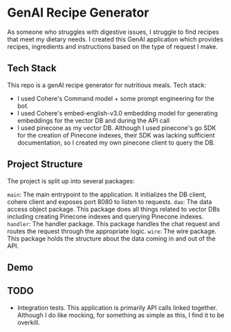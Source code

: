 # GenAI Recipe Generator

As someone who struggles with digestive issues, I struggle to find recipes that meet my dietary needs. I created this GenAI application which provides recipes, ingredients and instructions based on the type of request I make. 

## Tech Stack 
This repo is a genAI recipe generator for nutritious meals. Tech stack:

- I used Cohere's Command model + some prompt engineering for the bot.
- I used Cohere's embed-english-v3.0 embedding model for generating embeddings for the vector DB and during the API call
- I used pinecone as my vector DB. Although I used pinecone's go SDK for the creation of Pinecone indexes, their SDK was lacking sufficient documentation, so I created my own pinecone client to query the DB.  

## Project Structure 
The project is split up into several packages:

`main`: The main entrypoint to the application. It initializes the DB client, cohere client and exposes port 8080 to listen to requests.
`dao`: The data access object package. This package does all things related to vector DBs including creating Pinecone indexes and querying Pinecone indexes. 
`handler`: The handler package. This package handles the chat request and routes the request through the appropriate logic.
`wire`: The wire package. This package holds the structure about the data coming in and out of the API. 

## Demo


## TODO
- Integration tests. This application is primarily API calls linked together. Although I do like mocking, for something as simple as this, I find it to be overkill.